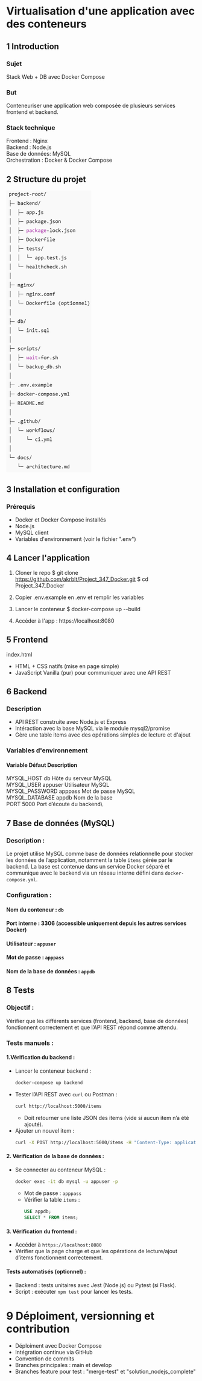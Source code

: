 # Virtualisation d'une application avec des conteneurs
## 1 Introduction
### Sujet
Stack Web + DB avec Docker Compose

### But
Conteneuriser une application web composée de plusieurs services frontend et backend.

### Stack technique
Frontend : Nginx\
Backend : Node.js\
Base de données: MySQL\
Orchestration : Docker & Docker Compose

## 2 Structure du projet
![alt text](img_1.png)

## 3 Installation et configuration
### Prérequis
- Docker et Docker Compose installés
- Node.js
- MySQL client
- Variables d'environnement (voir le fichier ".env")

## 4 Lancer l'application
1. Cloner le repo 
$ git clone https://github.com/akrblt/Project_347_Docker.git
$ cd Project_347_Docker

2. Copier .env.example en .env et remplir les variables
3. Lancer le conteneur $ docker-compose up --build

4. Accéder à l'app :
https://localhost:8080

## 5 Frontend
index.html
- HTML + CSS natifs (mise en page simple)
- JavaScript Vanilla (pur) pour communiquer avec une API REST

## 6 Backend
### Description
- API REST construite avec Node.js et Express
- Intéraction avec la base MySQL via le module mysql2/promise
- Gère une table items avec des opérations simples de lecture et d'ajout
  
### Variables d'environnement
#### Variable	    Défaut	    Description
MYSQL_HOST	    db	        Hôte du serveur MySQL\
MYSQL_USER	    appuser	    Utilisateur MySQL\
MYSQL_PASSWORD	apppass	    Mot de passe MySQL\
MYSQL_DATABASE	appdb	    Nom de la base\
PORT	        5000    	Port d’écoute du backend\

## 7 Base de données (MySQL)

### Description : 
Le projet utilise MySQL comme base de données relationnelle pour stocker les données de l’application, notamment la table `items` gérée par le backend. La base est contenue dans un service Docker séparé et communique avec le backend via un réseau interne défini dans `docker-compose.yml`.

### Configuration : 
  #### Nom du conteneur : `db`  
  #### Port interne : 3306 (accessible uniquement depuis les autres services Docker)  
  #### Utilisateur : `appuser`  
  #### Mot de passe : `apppass`  
  #### Nom de la base de données : `appdb`  






## 8 Tests


### Objectif :
Vérifier que les différents services (frontend, backend, base de données) fonctionnent correctement et que l’API REST répond comme attendu.

### Tests manuels :  
#### 1.Vérification du backend :
   - Lancer le conteneur backend :  
     ```bash
     docker-compose up backend
     ```
   - Tester l’API REST avec `curl` ou Postman :  
     ```bash
     curl http://localhost:5000/items
     ```
     - Doit retourner une liste JSON des items (vide si aucun item n’a été ajouté).  
   - Ajouter un nouvel item :  
     ```bash
     curl -X POST http://localhost:5000/items -H "Content-Type: application/json" -d '{"name":"Item1","description":"Test"}'
     ```

#### 2. Vérification de la base de données :
   - Se connecter au conteneur MySQL :  
     ```bash
     docker exec -it db mysql -u appuser -p
     ```
     - Mot de passe : `apppass`  
     - Vérifier la table `items` :  
       ```sql
       USE appdb;
       SELECT * FROM items;
       ```

#### 3. Vérification du frontend :
   - Accéder à `https://localhost:8080`  
   - Vérifier que la page charge et que les opérations de lecture/ajout d’items fonctionnent correctement.

#### Tests automatisés (optionnel) :  
- Backend : tests unitaires avec Jest (Node.js) ou Pytest (si Flask).  
- Script : exécuter `npm test` pour lancer les tests.




# 9 Déploiment, versionning et contribution
- Déploiment avec Docker Compose
- Intégration continue via GitHub
- Convention de commits
- Branches principales : main et develop
- Branches feature pour test : "merge-test" et "solution_nodejs_complete"
